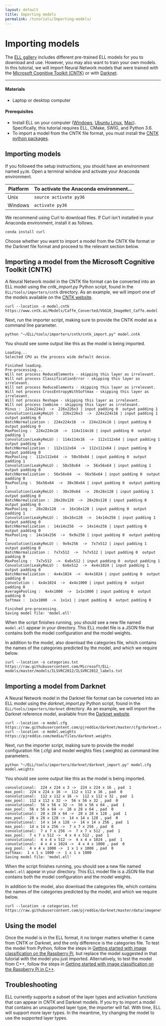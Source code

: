 ```yaml
---
layout: default
title: Importing models
permalink: /tutorials/Importing-models/
---
```


# Importing models

The [ELL gallery](/ELL/gallery/) includes different pre-trained ELL models for you to download and use. However, you may also want to train your own models. In this tutorial, we will import Neural Network models that were trained with the [Microsoft Cognitive Toolkit (CNTK)](https://www.microsoft.com/en-us/cognitive-toolkit/) or with [Darknet](https://pjreddie.com/darknet/). 

---

#### Materials

* Laptop or desktop computer

#### Prerequisites

* Install ELL on your computer ([Windows](https://github.com/Microsoft/ELL/blob/master/INSTALL-Windows.md), [Ubuntu Linux](https://github.com/Microsoft/ELL/blob/master/INSTALL-Ubuntu.md), [Mac](https://github.com/Microsoft/ELL/blob/master/INSTALL-Mac.md)). Specifically, this tutorial requires ELL, CMake, SWIG, and Python 3.6. 
* To import a model from the CNTK file format, you must install the [CNTK python packages](https://docs.microsoft.com/en-us/cognitive-toolkit/setup-cntk-on-your-machine).

## Importing models

If you followed the setup instructions, you should have an environment named `py36`. Open a terminal window and activate your Anaconda environment. 

| Platform | To activate the Anaconda environment...
| --- | ---
| Unix    | `source activate py36` 
| Windows | `activate py36` 

We recommend using Curl to download files. If Curl isn't installed in your Anaconda environment, install it as follows. 

```
conda install curl
```

Choose whether you want to import a model from the CNTK file format or the Darknet file format and proceed to the relevant section below.

## Importing a model from the Microsoft Cognitive Toolkit (CNTK)

A Neural Network model in the CNTK file format can be converted into an ELL model using the *cntk_import.py* Python script, found in the `ELL/tools/importers/cntk` directory. As an example, we will import one of the models available on the [CNTK website](https://www.microsoft.com/en-us/cognitive-toolkit/).

```
curl --location -o model.cntk https://www.cntk.ai/Models/Caffe_Converted/VGG16_ImageNet_Caffe.model
```

Next, run the importer script, making sure to provide the CNTK model as a command line parameter.

```
python "~/ELL/tools/importers/cntk/cntk_import.py" model.cntk
```

You should see some output like this as the model is being imported. 

````
Loading...
Selected CPU as the process wide default device.

Finished loading.
Pre-processing...
Will not process ReduceElements - skipping this layer as irrelevant.
Will not process ClassificationError - skipping this layer as irrelevant.
Will not process ReduceElements - skipping this layer as irrelevant.
Will not process CrossEntropyWithSoftmax - skipping this layer as irrelevant.
Will not process Reshape - skipping this layer as irrelevant.
Will not process Combine - skipping this layer as irrelevant.
Minus :  224x224x3  ->  226x226x3 | input padding 0  output padding 1
Convolution(LeakyReLU) :  226x226x3  ->  224x224x16 | input padding 1  output padding 0
BatchNormalization :  224x224x16  ->  224x224x16 | input padding 0  output padding 0
MaxPooling :  224x224x16  ->  114x114x16 | input padding 0  output padding 1
Convolution(LeakyReLU) :  114x114x16  ->  112x112x64 | input padding 1  output padding 0
BatchNormalization :  112x112x64  ->  112x112x64 | input padding 0  output padding 0
MaxPooling :  112x112x64  ->  58x58x64 | input padding 0  output padding 1
Convolution(LeakyReLU) :  58x58x64  ->  56x56x64 | input padding 1  output padding 0
BatchNormalization :  56x56x64  ->  56x56x64 | input padding 0  output padding 0
MaxPooling :  56x56x64  ->  30x30x64 | input padding 0  output padding 1
Convolution(LeakyReLU) :  30x30x64  ->  28x28x128 | input padding 1  output padding 0
BatchNormalization :  28x28x128  ->  28x28x128 | input padding 0  output padding 0
MaxPooling :  28x28x128  ->  16x16x128 | input padding 0  output padding 1
Convolution(LeakyReLU) :  16x16x128  ->  14x14x256 | input padding 1  output padding 0
BatchNormalization :  14x14x256  ->  14x14x256 | input padding 0  output padding 0
MaxPooling :  14x14x256  ->  9x9x256 | input padding 0  output padding 1
Convolution(LeakyReLU) :  9x9x256  ->  7x7x512 | input padding 1  output padding 0
BatchNormalization :  7x7x512  ->  7x7x512 | input padding 0  output padding 0
MaxPooling :  7x7x512  ->  6x6x512 | input padding 0  output padding 1
Convolution(LeakyReLU) :  6x6x512  ->  4x4x1024 | input padding 1  output padding 0
BatchNormalization :  4x4x1024  ->  4x4x1024 | input padding 0  output padding 0
Convolution :  4x4x1024  ->  4x4x1000 | input padding 0  output padding 0
AveragePooling :  4x4x1000  ->  1x1x1000 | input padding 0  output padding 0
Softmax :  1x1x1000  ->  1x1x1 | input padding 0  output padding 0

Finished pre-processing.
Saving model file: 'model.ell'
````

When the script finishes running, you should see a new file named `model.ell` appear in your directory. This ELL model file is a JSON file that contains both the model configuration and the model weights. 

In addition to the model, also download the categories file, which contains the names of the categories predicted by the model, and which we require below.

```
curl --location -o categories.txt https://raw.githubusercontent.com/Microsoft/ELL-models/master/models/ILSVRC2012/ILSVRC2012_labels.txt
```

## Importing a model from Darknet

A Neural Network model in the Darknet file format can be converted into an ELL model using the *darknet_import.py* Python script, found in the `ELL/tools/importers/darknet` directory. As an example, we will import the Darknet reference model, available from the [Darknet website](https://pjreddie.com/darknet/). 

```
curl --location -o model.cfg https://raw.githubusercontent.com/pjreddie/darknet/master/cfg/darknet.cfg
curl --location -o model.weights https://pjreddie.com/media/files/darknet.weights
```

Next, run the importer script, making sure to provide the model configuration file (.cfg) and model weights files (.weights) as command line parameters.

```
python "~/ELL/tools/importers/darknet/darknet_import.py" model.cfg model.weights
```

You should see some output like this as the model is being imported. 

```
convolutional:  224 x 224 x 3 ->  224 x 224 x 16 , pad  1
max_pool:  224 x 224 x 16 ->  112 x 112 x 16 , pad  0
convolutional:  112 x 112 x 16 ->  112 x 112 x 32 , pad  1
max_pool:  112 x 112 x 32 ->  56 x 56 x 32 , pad  0
convolutional:  56 x 56 x 32 ->  56 x 56 x 64 , pad  1
max_pool:  56 x 56 x 64 ->  28 x 28 x 64 , pad  0
convolutional:  28 x 28 x 64 ->  28 x 28 x 128 , pad  1
max_pool:  28 x 28 x 128 ->  14 x 14 x 128 , pad  0
convolutional:  14 x 14 x 128 ->  14 x 14 x 256 , pad  1
max_pool:  14 x 14 x 256 ->  7 x 7 x 256 , pad  0
convolutional:  7 x 7 x 256 ->  7 x 7 x 512 , pad  1
max_pool:  7 x 7 x 512 ->  4 x 4 x 512 , pad  1
convolutional:  4 x 4 x 512 ->  4 x 4 x 1024 , pad  1
convolutional:  4 x 4 x 1024 ->  4 x 4 x 1000 , pad  0
avg_pool:  4 x 4 x 1000 ->  1 x 1 x 1000 , pad  0
softmax:  1 x 1 x 1000 ->  1 x 1 x 1000
Saving model file: 'model.ell'
```

When the script finishes running, you should see a new file named `model.ell` appear in your directory. This ELL model file is a JSON file that contains both the model configuration and the model weights. 

In addition to the model, also download the categories file, which contains the names of the categories predicted by the model, and which we require below.

```
curl --location -o categories.txt https://raw.githubusercontent.com/pjreddie/darknet/master/data/imagenet.shortnames.list
```

## Using the  model

Once the model is in the ELL format, it no longer matters whether it came from CNTK or Darknet, and the only difference is the categories file. To test the model from Python, follow the steps in [Getting started with image classification on the Raspberry Pi](/ELL/tutorials/Getting-started-with-image-classification-on-the-Raspberry-Pi/), but replace the model suggested in that tutorial with the model you just imported. Alternatively, to test the model from C++, follow the steps in [Getting started with image classification on the Raspberry Pi in C++](/ELL/tutorials/Getting-started-with-image-classification-in-cpp/). 

## Troubleshooting

ELL currently supports a subset of the layer types and activation functions that can appear in CNTK and Darknet models. If you try to import a model that contains an unsupported layer type, the importer will fail. With time, ELL will support more layer types. In the meantime, try changing the model to use the supported layer types. 

